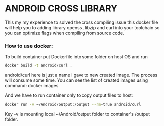 # ANDROID CROSS LIBRARY
This my my experience to solved the cross compiling issue this docker file will help you to adding library openssl, libzip and curl into your toolchain so you can optimize flags when compiling from source code.

### How to use docker:
To build container put Dockerfile into some folder on host OS and run

```sh
docker build -t android/curl .
```

android/curl here is just a name i gave to new created image. The process will consume some time. You can see the list of created images using command: docker images

And we have to run container only to copy output files to host:
	
```sh
docker run -v ~/Android/output:/output --rm=true android/curl
```

Key -v is mounting local ~/Android/output folder to container's /output folder.
